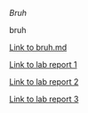 *Bruh*

bruh

[Link to bruh.md](./bruh.html)

[Link to lab report 1](./lab-report-1-week-2.html)

[Link to lab report 2](./lab-report-2-week-4.html)

[Link to lab report 3](./lab-report-3-week-6.html)

